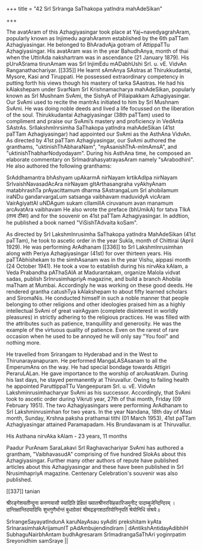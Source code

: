 +++
title = "42 SrI SrIranga SaThakopa yatIndra mahAdeSikan"

+++

The avatAram of this Azhagiyasingar took place at Yaj~navedyagrahAram, popularly known as Injimedu agrahAramm established by the 6th paTTam Azhagiyasingar. He belonged to BhAradvAja gotram of AttippaTTu Azhagiyasingar. His avatAram was in the year BahudhAnya, month of thai when the UttirAda nakshartram was in ascendance (21 January 1879). His pUrvASrama tirunAmam was SrI InjimEdu mADabhUshi SrI. u. vE. VidvAn Ranganathachariyar. [[335]] He learnt sAmAnya SAstras at Thirukkudantai, Mysore, Kasi and Tiruppati. He possessed extraordinary competency in putting forth his views though his mastery of tarka SAastras. He had his kAlakshepam under SvarNam SrI Krishnamacharya mahAdeSikan, popularly known as SrI Mushnam SvAmi, the SishyA of Pillaipakkam Azhagiyasingar. Our SvAmi used to recite the mantrAs initiated to him by SrI Mushnam SvAmi. He was doing noble deeds and lived a life focussed on the liberation of the soul. Thirukkudantai Azhagiyasingar (38th paTTam) used to compliment and praise our SvAmi’s mastery and proficiency in VedAnta SAstrAs. SrIlakshmInrsimha SaThakopa yatIndra mahAdeSikan (41st paTTam Azhagiyasingar) had appointed our SvAmi as the AsthAna VidvAn. As directed by 41st paTTam Azhagiyasingar, our SvAmi authored the granthams, "uktinishThAbharaNam", "nyAsanishThA-mImAmsA", and "uktinishThabharNodyodayam". During his AsthAna time, he composed an elaborate commentary on SrImadrahasyatrayasAram namely "sArabodhinI". He also authored the following granthams:

SrAddhamantra bhAshyam upAkarmA nirNayam krtikAdIpa nirNayam SrIvaishNavasadAcAra nirNayam gItArthasangraha vyAkhyAnam matabhrashTa prAyacittamum dharma SAstrangaLum SrI ahobilamum iraNDu gandarvargaLum satsanga vaibhavam maduvidyA vicAram VairAgiyattAl uNDAgum sukam cIlamillA ciruvanum avan manamum arcAvatAra vaibhavam He also wrote the preface (bhUmikA) for tatva TIkA (तत्त्व टीका) and for the souvenir on 41st paTTam Azhagiyasingar. In addtion, he published a book named "ViSishTAdvaita koSam".

As directed by SrI LakshmInrusimha SaThakopa yatIndra MahAdeSikan (41st paTTam), he took to ascetic order in the year Sukla, month of Chittirai (April 1929). He was performing ArAdhanam [[336]] to SrI LakshmInrusimhan along with Periya Azhagiyasingar (41st) for over thirteen years. His paTTAbhishekam to the simhAsanam was in the year Vishu, aippasi month (24 October 1941). He took a vow to establish during his nirvAka kAlam, a Veda Prabandha pAThaSAlA at Madurantakam, organize Malola vidvat sadas, publish SrInrusimhapriyA magazine, and build a branch Ahobila maTham at Mumbai. Accordingly he was working on these good deeds. He rendered grantha catushTya kAlakshepam to about fifty learned scholars and SiromaNis. He conducted himself in such a noble manner that people belonging to other religions and other ideologies praised him as a highly intellectual SvAmi of great vairAgyam (complete disinterest in worldly pleasures) in strictly adhering to the religious practices. He was filled with the attributes such as patience, tranquillity and generosity. He was the example of the virtuous quality of patience. Even on the rarest of rare occasion when he used to be annoyed he will only say "You fool" and nothing more.

He travelled from Srirangam to Hyderabad and in the West to Thirunarayanapuram. He performed MangaLASAsanam to all the EmperumAns on the way. He had special bondage towards Attigiri PeraruLALan. He gave importance to the worship of arcAvatAram. During his last days, he stayed permanently at Thiruvallur. Owing to failing health he appointed ParuttippaTTu Vangeepuram SrI. u. vE. VidvAn Lakshminrusimhacharyar SvAmi as his successor. Accordingly, that SvAmi took to ascetic order during Vikruti year, 27th of thai month, Friday (09 February 1951). The two Azhagiyasingars were performing ArAdhanam to SrI Lakshminrusimhan for two years. In the year Nandana, 18th day of Masi month, Sunday, Krshna paksha prathamai tithi (01 March 1953), 41st paTTam Azhagiyasingar attained Paramapadam. His Brundavanam is at Thiruvallur.

His Asthana nirvAka kAlam - 23 years, 11 months

Paadur PurAnam SaraLakavi SrI Raghavachariyar SvAmi has authored a grantham, "VaibhavasudA" comprising of five hundred SlokAs about this Azhagiyasingar. Further many other authors of repute have published articles about this Azhagiyasingar and these have been published in SrI NrusimhapriyA magazine. Centenary Celebration's souvenir was also published.





[[337]] tanian

श्रीरङ्गेशयतीन्दुना करुणयासौ स्यादिति प्रेक्षितं ख्यातश्रीनरसिंहकारिजमुनीट् पादाम्बुजेन्दिन्दिरम् ।
दान्तिक्षान्तिदयादिभिः शुभगुणैर्भान्तं बुधाग्रेसरं श्रीमद्रङ्गशठारियोगिनृपतिं श्रेयोनिधिं संश्रये॥

SrIrangeSayayatIndunA karuNayAsau syAditi prekshitam kyAta SrInarasimhakArijamunIT pAdAmbujendindiram | dAntikshAntidayAdibhiH SubhaguNairbhAntam budhAgresaram SrImadrangaSaThAri yoginrpatim Sreyonidhim samSraye ||


